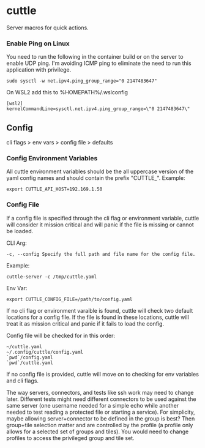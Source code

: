 # cuttle
Server macros for quick actions.

### Enable Ping on Linux
You need to run the following in the container build or on the server to enable UDP ping. I'm avoiding ICMP ping to eliminate the need to run this application with privilege.

```
sudo sysctl -w net.ipv4.ping_group_range="0 2147483647"
```

On WSL2 add this to %HOMEPATH%/.wslconfig
```
[wsl2]
kernelCommandLine=sysctl.net.ipv4.ping_group_range=\"0 2147483647\"
```
## Config
cli flags > env vars > config file > defaults

### Config Environment Variables
All cuttle environment variables should be the all uppercase version of the yaml config names and should contain the prefix "CUTTLE_".
Example:
```
export CUTTLE_API_HOST=192.169.1.50
```

### Config File
If a config file is specified through the cli flag or environment variable, cuttle will consider it mission critical and will panic if the file is missing or cannot be loaded.

CLI Arg:
```
-c, --config Specify the full path and file name for the config file.
```
Example:
```
cuttle-server -c /tmp/cuttle.yaml
```

Env Var:
```
export CUTTLE_CONFIG_FILE=/path/to/config.yaml
```

If no cli flag or environment varaible is found, cuttle will check two default locations for a config file. If the file is found in these locations, cuttle will treat it as mission critical and panic if it fails to load the config.

Config file will be checked for in this order:
```
~/cuttle.yaml
~/.config/cuttle/config.yaml
`pwd`/config.yaml
`pwd`/cuttle.yaml
```

If no config file is provided, cuttle will move on to checking for env variables and cli flags.

The way servers, connectors, and tests like ssh work may need to change later. Different tests might need different connectors to be used against the same server (one username needed for a simple echo while another needed to test reading a protected file or starting a service). For simplicity, maybe allowing server+connector to be defined in the group is best? Then group+tile selection matter and are controlled by the profile (a profile only allows for a selected set of groups and tiles). You would need to change profiles to access the privileged group and tile set.